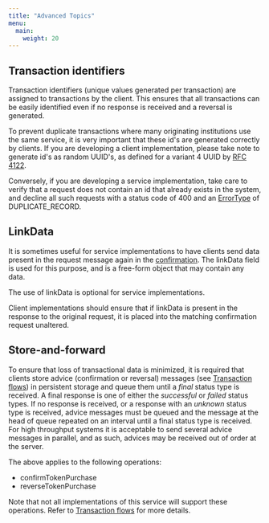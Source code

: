 ```yaml
---
title: "Advanced Topics"
menu:
  main:
    weight: 20
---
```


## Transaction identifiers

Transaction identifiers (unique values generated per transaction) are assigned to transactions by the client. This ensures that all transactions can be easily identified even if no response is received and a reversal is generated.

To prevent duplicate transactions where many originating institutions use the same service, it is very important that these id's are generated correctly by clients. If you are developing a client implementation, please take note to generate id's as random UUID's, as defined for a variant 4 UUID by [RFC 4122](https://tools.ietf.org/html/rfc4122).

Conversely, if you are developing a service implementation, take care to verify that a request does not contain an id that already exists in the system, and decline all such requests with a status code of 400 and an [ErrorType](/specification/definitions/#errordetail) of DUPLICATE_RECORD.

## LinkData

It is sometimes useful for service implementations to have clients send data present in the request message again in the [confirmation](/transaction-flows/#payments). The linkData field is used for this purpose, and is a free-form object that may contain any data.

The use of linkData is optional for service implementations.

Client implementations should ensure that if linkData is present in the response to the original request, it is placed into the matching confirmation request unaltered.

## Store-and-forward

To ensure that loss of transactional data is minimized, it is required that clients store advice (confirmation or reversal) messages (see [Transaction flows](/transaction-flows)) in persistent storage and queue them until a _final_ status type is received. A final response is one of either the _successful_ or _failed_ status types. If no response is received, or a response with an _unknown_ status type is received, advice messages must be queued and the message at the head of queue repeated on an interval until a final status type is received. For high throughput systems it is acceptable to send several advice messages in parallel, and as such, advices may be received out of order at the server.

The above applies to the following operations:

* confirmTokenPurchase
* reverseTokenPurchase

Note that not all implementations of this service will support these operations. Refer to [Transaction flows](/transaction-flows) for more details.
